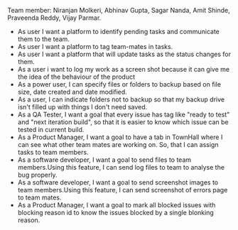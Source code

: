 Team member:
Niranjan Molkeri,
Abhinav Gupta,
Sagar Nanda,
Amit Shinde,
Praveenda Reddy,
Vijay Parmar.



* As user I want a platform to identify pending tasks and communicate them to the team.
* As user I want a platform to tag team-mates in tasks.
* As user I want a platform that will update tasks as the status changes for them.
* As a user i want to log my work as a screen shot because it can give me the idea of the behaviour of the product
* As a power user, I can specify files or folders to backup based on file size, date created and date modified.
* As a user, I can indicate folders not to backup so that my backup drive isn't filled up with things I don't need saved.
* As a QA Tester, I want a goal that every issue has tag like "ready to test" and "next iteration build", so that it is easier to know which issue can be tested in current build.
* As a Product Manager, I want a goal to have a tab in TownHall where I can see what other team mates are working on. So, that I can assign tasks to team members.
* As a software developer, I want a goal to send files to team members.Using this feature, I can send log files to team to analyse the bug properly.
* As a software developer, I want a goal to send screenshot images to team members.Using this feature, I can send screenshot of errors page to team mates.
* As a Product Manager, I want a goal to mark all blocked issues with blocking reason id to know the issues blocked by a single blonking reason.
